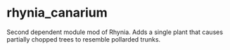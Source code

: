 # rhynia_canarium
Second dependent module mod of Rhynia. Adds a single plant that causes partially chopped trees to resemble pollarded trunks.
